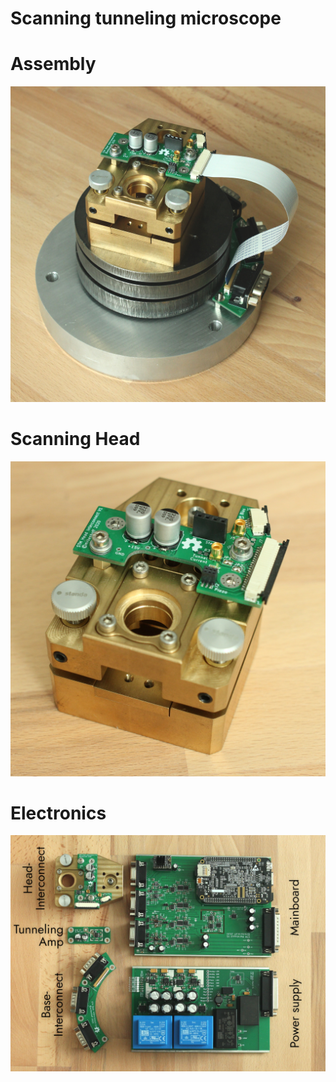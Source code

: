 # Scanning tunneling microscope

# Assembly
![STM Assembly](doc/Assembly.JPG)

# Scanning Head
![Scanning head assembly](doc/Scanning-Head.JPG)

# Electronics
![Electronics overview](doc/Electronics-Overview.JPG)
